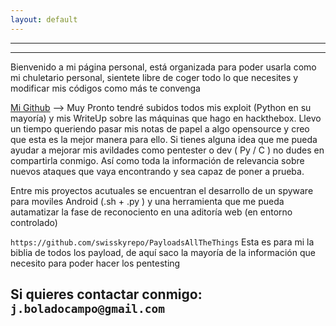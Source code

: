 ```yaml
---
layout: default
---
```


---
---


Bienvenido a mi página personal, está organizada para poder usarla como mi chuletario personal, sientete libre de coger todo lo que necesites y modificar mis códigos como más te convenga

[Mi Github](./https://github.com/BoladoC) --> Muy Pronto tendré subidos todos mis exploit (Python en su mayoría) y mis WriteUp sobre las máquinas que hago en hackthebox. Llevo un tiempo queriendo pasar mis notas de papel a algo opensource y creo que esta es la mejor manera para ello. Si tienes alguna idea que me pueda ayudar a mejorar mis avildades como pentester o dev ( Py / C ) no dudes en compartirla conmigo.
Así como toda la información de relevancia sobre nuevos ataques que vaya encontrando y sea capaz de poner a prueba.

Entre mis proyectos acutuales se encuentran el desarrollo de un spyware para moviles Android (.sh + .py ) y una herramienta que me pueda autamatizar la fase de reconociento en una aditoría web (en entorno controlado)

`https://github.com/swisskyrepo/PayloadsAllTheThings` Esta es para mi la biblia de todos los payload, de aquí saco la mayoría de la información que necesito para poder hacer los pentesting

	
Si quieres contactar conmigo: `j.boladocampo@gmail.com`
---
